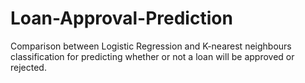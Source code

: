 # Loan-Approval-Prediction
Comparison between Logistic Regression and K-nearest neighbours classification for predicting whether or not a loan will be approved or rejected.
